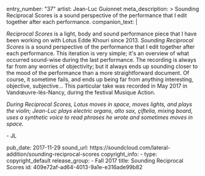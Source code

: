 entry_number: "37"
artist: Jean-Luc Guionnet
meta_description: >
  Sounding Reciprocal Scores is a sound perspective of the performance that I edit together after each
  performance.
companion_text: |
  <p><em>Reciprocal Scores</em> is a light, body and sound performance piece that I have been working on with Lotus Edde Khouri since 2013. <em>Sounding Reciprocal Scores</em> is a sound perspective of the performance that I edit together after each performance. This iteration is very simple; it's an overview of what occurred sound-wise during the last performance. The recording is always far from any worries of objectivity; but it always ends up sounding closer to the mood of the performance than a more straightforward document. Of course, it sometime fails, and ends up being far from anything interesting, objective, subjective... This particular take was recorded in May 2017 in Vandœuvre-lès-Nancy, during the festival Musique Action.
  </p>
  <p><em>During Reciprocal Scores, Lotus moves in space, moves lights, and plays the violin; Jean-Luc plays electric organs, alto sax, çiftelia, mixing board, uses a synthetic voice to read phrases he wrote and sometimes moves in space.</em>
  </p>
  <p>- JL
  </p>
pub_date: 2017-11-29
sound_url: https://soundcloud.com/lateral-addition/sounding-reciprocal-scores
copyright_info:
  - 
    type: copyright_default
release_group:
  - Fall 2017
title: Sounding Reciprocal Scores
id: 409e72af-ad64-4013-9a1e-e316ade99b82

